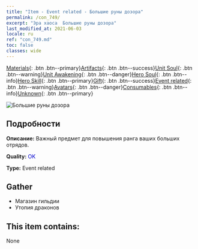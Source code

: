 ```yaml
---
title: "Item - Event related - Большие руны дозора"
permalink: /con_749/
excerpt: "Эра хаоса  Большие руны дозора"
last_modified_at: 2021-06-03
locale: ru
ref: "con_749.md"
toc: false
classes: wide
---
```

 [Materials](/ItemsRU/){: .btn .btn--primary}[Artifacts](/ItemsRU/Artifacts/){: .btn .btn--success}[Unit Soul](/ItemsRU/UnitSoul/){: .btn .btn--warning}[Unit Awakening](/ItemsRU/UnitAwakening/){: .btn .btn--danger}[Hero Soul](/ItemsRU/HeroSoul/){: .btn .btn--info}[Hero Skill](/ItemsRU/HeroSkill/){: .btn .btn--primary}[Gift](/ItemsRU/Gift/){: .btn .btn--success}[Event related](/ItemsRU/Events/){: .btn .btn--warning}[Avatars](/ItemsRU/Avatars/){: .btn .btn--danger}[Consumables](/ItemsRU/Consumables/){: .btn .btn--info}[Unknown](/ItemsRU/Unknown/){: .btn .btn--primary}

 ![Большие руны дозора](/images/t/i_tool_tujian8.png)

## Подробности
 **Описание:** Важный предмет для повышения ранга ваших больших отрядов.

 **Quality:** <span style="color: #0000CD">OK</span>

 **Type:** Event related

## Gather

*    Магазин гильдии 
*    Утопия драконов 

## This item contains:

  None

